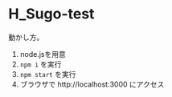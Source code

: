 # H_Sugo-test

動かし方。

1. node.jsを用意
2. `npm i` を実行
3. `npm start` を実行
4. ブラウザで http://localhost:3000 にアクセス
